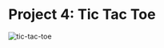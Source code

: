 # Project 4: Tic Tac Toe

![tic-tac-toe](https://cloud.githubusercontent.com/assets/10632591/21157573/750c564e-c13f-11e6-9018-3f93c7a538f1.png)